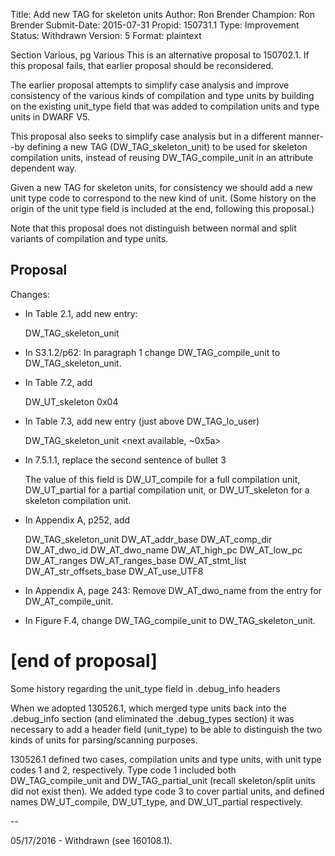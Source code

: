 Title:       Add new TAG for skeleton units
Author:      Ron Brender
Champion:    Ron Brender
Submit-Date: 2015-07-31
Propid:      150731.1
Type:        Improvement
Status:      Withdrawn
Version:     5
Format:      plaintext

 
Section Various, pg Various
This is an alternative proposal to 150702.1.  If this
proposal fails, that earlier proposal should be reconsidered.

The earlier proposal attempts to simplify case analysis and
improve consistency of the various kinds of compilation and 
type units by building on the existing unit_type field that 
was added to compilation units and type units in DWARF V5.

This proposal also seeks to simplify case analysis but in a
different manner--by defining a new TAG (DW_TAG_skeleton_unit)
to be used for skeleton compilation units, instead of 
reusing DW_TAG_compile_unit in an attribute dependent way.

Given a new TAG for skeleton units, for consistency we should 
add a new unit type code to correspond to the new kind of unit. 
(Some history on the origin of the unit type field is included
at the end, following this proposal.) 

Note that this proposal does not distinguish between normal and 
split variants of compilation and type units.


Proposal
--------

Changes:

- In Table 2.1, add new entry:

    DW_TAG_skeleton_unit
    
- In S3.1.2/p62: In paragraph 1 change DW_TAG_compile_unit
to DW_TAG_skeleton_unit.

- In Table 7.2, add

    DW_UT_skeleton              0x04
    
- In Table 7.3, add new entry (just above DW_TAG_lo_user)

    DW_TAG_skeleton_unit        <next available, ~0x5a>
    
- In 7.5.1.1, replace the second sentence of bullet 3

    The value of this field is DW_UT_compile for a full compilation
    unit, DW_UT_partial for a partial compilation unit, or 
    DW_UT_skeleton for a skeleton compilation unit.

- In Appendix A, p252, add

    DW_TAG_skeleton_unit        DW_AT_addr_base
                                DW_AT_comp_dir
                                DW_AT_dwo_id
                                DW_AT_dwo_name
                                DW_AT_high_pc
                                DW_AT_low_pc
                                DW_AT_ranges
                                DW_AT_ranges_base
                                DW_AT_stmt_list
                                DW_AT_str_offsets_base
                                DW_AT_use_UTF8
                                
- In Appendix A, page 243: Remove DW_AT_dwo_name from the 
  entry for DW_AT_compile_unit.

- In Figure F.4, change DW_TAG_compile_unit to DW_TAG_skeleton_unit.

[end of proposal]
=================================================================
Some history regarding the unit_type field in .debug_info headers

When we adopted 130526.1, which merged type units back into
the .debug_info section (and eliminated the .debug_types section)
it was necessary to add a header field (unit_type) to be able 
to distinguish the two kinds of units for parsing/scanning purposes. 

130526.1 defined two cases, compilation units and type units, with
unit type codes 1 and 2, respectively. Type code 1 included both
DW_TAG_compile_unit and DW_TAG_partial_unit (recall skeleton/split
units did not exist then). We added type code 3 to cover partial
units, and defined names DW_UT_compile, DW_UT_type, and DW_UT_partial
respectively.


--

05/17/2016 - Withdrawn (see 160108.1).
